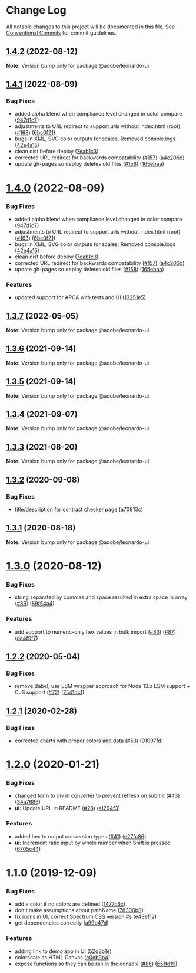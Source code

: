 # Change Log

All notable changes to this project will be documented in this file.
See [Conventional Commits](https://conventionalcommits.org) for commit guidelines.

## [1.4.2](https://github.com/adobe/leonardo/compare/@adobe/leonardo-ui@1.4.1...@adobe/leonardo-ui@1.4.2) (2022-08-12)

**Note:** Version bump only for package @adobe/leonardo-ui





## [1.4.1](https://github.com/adobe/leonardo/compare/@adobe/leonardo-ui@1.3.7...@adobe/leonardo-ui@1.4.1) (2022-08-09)


### Bug Fixes

* added alpha blend when compliance level changed in color compare ([947d1c7](https://github.com/adobe/leonardo/commit/947d1c7724a6dc9a57cf854226d01b0b3845bf7c))
* adjustments to URL redirect to support urls without index.html (root) ([#163](https://github.com/adobe/leonardo/issues/163)) ([6bc0f21](https://github.com/adobe/leonardo/commit/6bc0f217fc7b9612d99e5e68beaa06153a68d0b7))
* bugs in XML, SVG color outputs for scales. Removed console.logs ([42e4a15](https://github.com/adobe/leonardo/commit/42e4a1526d8c3fb9538ba60c52aa050db0bffc8a))
* clean dist before deploy ([7eab1c3](https://github.com/adobe/leonardo/commit/7eab1c37d263f371bb505d06fa072f990c20cba3))
* corrected URL redirect for backwards compatability ([#157](https://github.com/adobe/leonardo/issues/157)) ([a4c206d](https://github.com/adobe/leonardo/commit/a4c206d69d770c391b763832a635ae44eb521081))
* update gh-pages so deploy deletes old files ([#158](https://github.com/adobe/leonardo/issues/158)) ([165ebaa](https://github.com/adobe/leonardo/commit/165ebaae847eeca20d22cac47fc4925c5ff1cfe0))





# [1.4.0](https://github.com/adobe/leonardo/compare/@adobe/leonardo-ui@1.3.7...@adobe/leonardo-ui@1.4.0) (2022-08-09)


### Bug Fixes

* added alpha blend when compliance level changed in color compare ([947d1c7](https://github.com/adobe/leonardo/commit/947d1c7724a6dc9a57cf854226d01b0b3845bf7c))
* adjustments to URL redirect to support urls without index.html (root) ([#163](https://github.com/adobe/leonardo/issues/163)) ([6bc0f21](https://github.com/adobe/leonardo/commit/6bc0f217fc7b9612d99e5e68beaa06153a68d0b7))
* bugs in XML, SVG color outputs for scales. Removed console.logs ([42e4a15](https://github.com/adobe/leonardo/commit/42e4a1526d8c3fb9538ba60c52aa050db0bffc8a))
* clean dist before deploy ([7eab1c3](https://github.com/adobe/leonardo/commit/7eab1c37d263f371bb505d06fa072f990c20cba3))
* corrected URL redirect for backwards compatability ([#157](https://github.com/adobe/leonardo/issues/157)) ([a4c206d](https://github.com/adobe/leonardo/commit/a4c206d69d770c391b763832a635ae44eb521081))
* update gh-pages so deploy deletes old files ([#158](https://github.com/adobe/leonardo/issues/158)) ([165ebaa](https://github.com/adobe/leonardo/commit/165ebaae847eeca20d22cac47fc4925c5ff1cfe0))


### Features

* updated support for APCA with tests and UI ([13251e5](https://github.com/adobe/leonardo/commit/13251e5efdc2e8eef9a536acda2c8d8cb1223945))





## [1.3.7](https://github.com/adobe/leonardo/compare/@adobe/leonardo-ui@1.3.6...@adobe/leonardo-ui@1.3.7) (2022-05-05)

**Note:** Version bump only for package @adobe/leonardo-ui





## [1.3.6](https://github.com/adobe/leonardo/compare/@adobe/leonardo-ui@1.3.5...@adobe/leonardo-ui@1.3.6) (2021-09-14)

**Note:** Version bump only for package @adobe/leonardo-ui





## [1.3.5](https://github.com/adobe/leonardo/compare/@adobe/leonardo-ui@1.3.4...@adobe/leonardo-ui@1.3.5) (2021-09-14)

**Note:** Version bump only for package @adobe/leonardo-ui





## [1.3.4](https://github.com/adobe/leonardo/compare/@adobe/leonardo-ui@1.3.3...@adobe/leonardo-ui@1.3.4) (2021-09-07)

**Note:** Version bump only for package @adobe/leonardo-ui





## [1.3.3](https://github.com/adobe/leonardo/compare/@adobe/leonardo-ui@1.3.2...@adobe/leonardo-ui@1.3.3) (2021-08-20)

**Note:** Version bump only for package @adobe/leonardo-ui





## [1.3.2](https://github.com/adobe/leonardo/compare/@adobe/leonardo-ui@1.3.1...@adobe/leonardo-ui@1.3.2) (2020-09-08)


### Bug Fixes

* title/description for contrast checker page ([a70813c](https://github.com/adobe/leonardo/commit/a70813cd7104c993a1ef30c698cc78e30931b072))





## [1.3.1](https://github.com/adobe/leonardo/compare/@adobe/leonardo-ui@1.3.0...@adobe/leonardo-ui@1.3.1) (2020-08-18)

**Note:** Version bump only for package @adobe/leonardo-ui





# [1.3.0](https://github.com/adobe/leonardo/compare/@adobe/leonardo-ui@1.2.2...@adobe/leonardo-ui@1.3.0) (2020-08-12)


### Bug Fixes

* string separated by commas and space resulted in extra space in array ([#89](https://github.com/adobe/leonardo/issues/89)) ([89f54a4](https://github.com/adobe/leonardo/commit/89f54a44eb39ab7eed2d224a12f79bfbac22fa3b))


### Features

* add support to numeric-only hex values in bulk import ([#83](https://github.com/adobe/leonardo/issues/83)) ([#87](https://github.com/adobe/leonardo/issues/87)) ([da4f9f7](https://github.com/adobe/leonardo/commit/da4f9f78be8260fddb80ae1673dcd7088978ad69))





## [1.2.2](https://github.com/adobe/leonardo/compare/@adobe/leonardo-ui@1.2.1...@adobe/leonardo-ui@1.2.2) (2020-05-04)


### Bug Fixes

* remove Babel, use ESM wrapper approach for Node 13.x ESM support + CJS support ([#72](https://github.com/adobe/leonardo/issues/72)) ([7541dc1](https://github.com/adobe/leonardo/commit/7541dc1189403039b900ef08ca82023d31063b58))





## [1.2.1](https://github.com/adobe/leonardo/compare/@adobe/leonardo-ui@1.2.0...@adobe/leonardo-ui@1.2.1) (2020-02-28)


### Bug Fixes

* corrected charts with proper colors and data ([#53](https://github.com/adobe/leonardo/issues/53)) ([91097fd](https://github.com/adobe/leonardo/commit/91097fdb1a6a0eb2c4add7537d970ca0633994ea))





# [1.2.0](https://github.com/adobe/leonardo/compare/@adobe/leonardo-ui@1.1.0...@adobe/leonardo-ui@1.2.0) (2020-01-21)


### Bug Fixes

* changed form to div in converter to prevent refresh on submit ([#43](https://github.com/adobe/leonardo/issues/43)) ([34a7686](https://github.com/adobe/leonardo/commit/34a76865638e4b001b491ac2ecca227ba060af05))
* **ui:** Update URL in README ([#28](https://github.com/adobe/leonardo/issues/28)) ([a1294f3](https://github.com/adobe/leonardo/commit/a1294f3e6cd29e5cdb7166a9ebdc7a66d98d3cc0))


### Features

* added hex to output conversion types ([#41](https://github.com/adobe/leonardo/issues/41)) ([e27fc86](https://github.com/adobe/leonardo/commit/e27fc860488112e58e453364e9318a88908c403d))
* **ui:** Increment ratio input by whole number when Shift is pressed ([6705c44](https://github.com/adobe/leonardo/commit/6705c44d3f1bf9b16ac5cb7040dfdb99af66afe0))





# 1.1.0 (2019-12-09)


### Bug Fixes

* add a color if no colors are defined ([1477c6c](https://github.com/adobe/leonardo/commit/1477c6cfa5ee71d7eb21dbbf0ed5072136e360e0))
* don't make assumptions about pathName ([78300b8](https://github.com/adobe/leonardo/commit/78300b879f9309d3b18ebc474cc93c77ca533cf2))
* fix icons in UI, correct Spectrum CSS version #s ([e43ef12](https://github.com/adobe/leonardo/commit/e43ef12281177bd34f9f9a577494c192ba407eb7))
* get dependencies correctly ([a99b47d](https://github.com/adobe/leonardo/commit/a99b47d6c793a2d4aae9ee607d1720317be4cdd4))


### Features

* adding link to demo app in UI ([52d8b1e](https://github.com/adobe/leonardo/commit/52d8b1e1d86d6bd85d7000675126e27da186dd3f))
* colorscale as HTML Canvas ([e0eb9b4](https://github.com/adobe/leonardo/commit/e0eb9b46173a4d80c083f22b61b3eae7f49ce5fb))
* expose functions so they can be ran in the console ([#86](https://github.com/adobe/leonardo/issues/86)) ([651fd19](https://github.com/adobe/leonardo/commit/651fd1952e3b317dd6c4187ce2d393bfb7bed91e))
